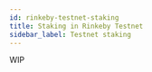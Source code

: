 ```yaml
---
id: rinkeby-testnet-staking
title: Staking in Rinkeby Testnet
sidebar_label: Testnet staking
---
```


WIP